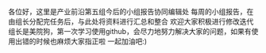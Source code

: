 各位好，这里是产业前沿第五组今后的小组报告协同编辑处
每周的小组报告，在由组长分配完任务后，与此处将资料进行汇总和整合
欢迎大家积极进行修改迭代
组长是美院狗，第一次学习使用github，会尽力地努力解决大家的问题，如果有使用出错的时候也麻烦大家指正啦
一起加油吧:)
